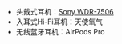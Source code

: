* 头戴式耳机：[Sony WDR-7506](https://www.amazon.cn/dp/B000AJIF4E/ref=sr_1_1?__mk_zh_CN=%E4%BA%9A%E9%A9%AC%E9%80%8A%E7%BD%91%E7%AB%99&crid=34X32AIVG13ZP&keywords=sony+mdr-7506&qid=1679651302&sprefix=sony+mdr-7506%2Caps%2C227&sr=8-1)
* 入耳式Hi-Fi耳机：天使氧气
* 无线蓝牙耳机：AirPods Pro